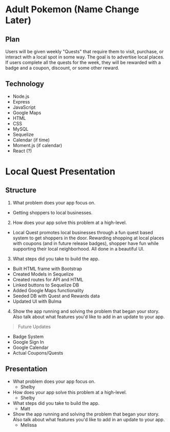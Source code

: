 # Adult Pokemon (Name Change Later)

## Plan
Users will be given weekly "Quests" that require them to visit, purchase, or interact with a local spot in some way.  The goal is to advertise local places.  
If users complete all the quests for the week, they will be rewarded with a badge and a coupon, discount, or some other reward.

## Technology
* Node.js
* Express
* JavaScript
* Google Maps
* HTML
* CSS
* MySQL
* Sequelize
* Calendar (if time)
* Moment.js (if calendar)
* React (?)


# Local Quest Presentation

## Structure

1. What problem does your app focus on.
  * Getting shoppers to local businesses.
2. How does your app solve this problem at a high-level.
  * Local Quest promotes local businesses through a fun quest based system to get shoppers in the door.  Rewarding shopping at local places with coupons (and in future release badges), shopper have fun while supporting their local neighborhood.  All done in a beautiful UI.
3. What steps did you take to build the app.
  * Built HTML frame with Bootstrap
  * Created Models in Sequelize
  * Created routes for API and HTML
  * Linked buttons to Sequelize DB
  * Added Google Maps functionality
  * Seeded DB with Quest and Rewards data
  * Updated UI with Bulma
4. Show the app running and solving the problem that began your story. Also talk about what features you'd like to add in an update to your app.
> Future Updates
  * Badge System
  * Google Sign In
  * Google Calendar
  * Actual Coupons/Quests

## Presentation

* What problem does your app focus on.
  * Shelby
* How does your app solve this problem at a high-level.
  * Shelby
* What steps did you take to build the app.
  * Matt
* Show the app running and solving the problem that began your story. Also talk about what features you'd like to add in an update to your app.
  * Melissa